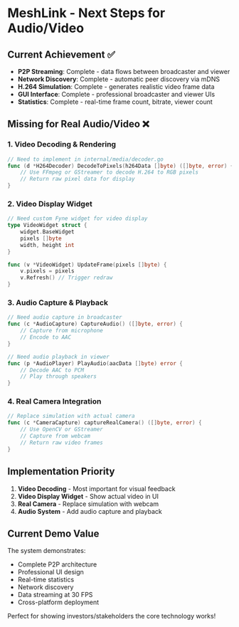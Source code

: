 # MeshLink - Next Steps for Audio/Video

## Current Achievement ✅
- **P2P Streaming**: Complete - data flows between broadcaster and viewer
- **Network Discovery**: Complete - automatic peer discovery via mDNS
- **H.264 Simulation**: Complete - generates realistic video frame data
- **GUI Interface**: Complete - professional broadcaster and viewer UIs
- **Statistics**: Complete - real-time frame count, bitrate, viewer count

## Missing for Real Audio/Video ❌

### 1. Video Decoding & Rendering
```go
// Need to implement in internal/media/decoder.go
func (d *H264Decoder) DecodeToPixels(h264Data []byte) ([]byte, error) {
    // Use FFmpeg or GStreamer to decode H.264 to RGB pixels
    // Return raw pixel data for display
}
```

### 2. Video Display Widget
```go
// Need custom Fyne widget for video display
type VideoWidget struct {
    widget.BaseWidget
    pixels []byte
    width, height int
}

func (v *VideoWidget) UpdateFrame(pixels []byte) {
    v.pixels = pixels
    v.Refresh() // Trigger redraw
}
```

### 3. Audio Capture & Playback
```go
// Need audio capture in broadcaster
func (c *AudioCapture) CaptureAudio() ([]byte, error) {
    // Capture from microphone
    // Encode to AAC
}

// Need audio playback in viewer  
func (p *AudioPlayer) PlayAudio(aacData []byte) error {
    // Decode AAC to PCM
    // Play through speakers
}
```

### 4. Real Camera Integration
```go
// Replace simulation with actual camera
func (c *CameraCapture) captureRealCamera() ([]byte, error) {
    // Use OpenCV or GStreamer
    // Capture from webcam
    // Return raw video frames
}
```

## Implementation Priority
1. **Video Decoding** - Most important for visual feedback
2. **Video Display Widget** - Show actual video in UI
3. **Real Camera** - Replace simulation with webcam
4. **Audio System** - Add audio capture and playback

## Current Demo Value
The system demonstrates:
- Complete P2P architecture
- Professional UI design  
- Real-time statistics
- Network discovery
- Data streaming at 30 FPS
- Cross-platform deployment

Perfect for showing investors/stakeholders the core technology works!